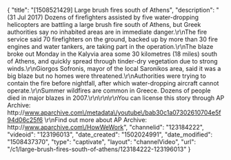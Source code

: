 {
    "title": "[1508521429] Large brush fires south of Athens",
    "description": "(31 Jul 2017) Dozens of firefighters assisted by five water-dropping helicopters are battling a large brush fire south of Athens, but Greek authorities say no inhabited areas are in immediate danger.\r\nThe fire service said 70 firefighters on the ground, backed up by more than 30 fire engines and water tankers, are taking part in the operation.\r\nThe blaze broke out Monday in the Kalyvia area some 30 kilometres (18 miles) south of Athens, and quickly spread through tinder-dry vegetation due to strong winds.\r\nGiorgos Sofronis, mayor of the local Saronikos area, said it was a big blaze but no homes were threatened.\r\nAuthorities were trying to contain the fire before nightfall, after which water-dropping aircraft cannot operate.\r\nSummer wildfires are common in Greece. Dozens of people died in major blazes in 2007.\r\n\r\n\r\nYou can license this story through AP Archive: http:\/\/www.aparchive.com\/metadata\/youtube\/bab30c1a07302610704e5f94d06c25f6 \r\nFind out more about AP Archive: http:\/\/www.aparchive.com\/HowWeWork",
    "channelid": "123184222",
    "videoid": "123196013",
    "date_created": "1502024991",
    "date_modified": "1508437370",
    "type": "captivate",
    "layout": "channelVideo",
    "url": "\/c1\/large-brush-fires-south-of-athens\/123184222-123196013"
}